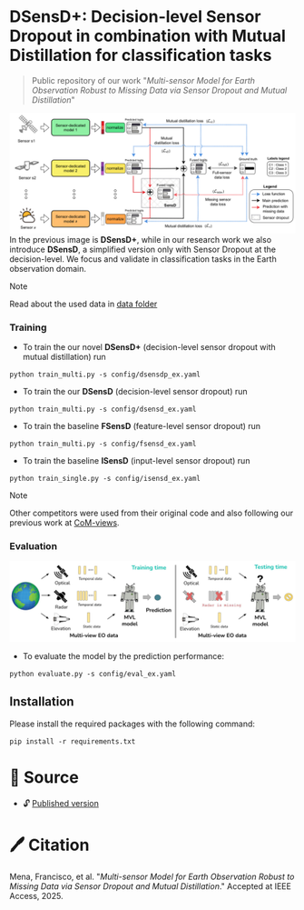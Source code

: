 # DSensD+: Decision-level Sensor Dropout in combination with Mutual Distillation for classification tasks

> Public repository of our work "*Multi-sensor Model for Earth Observation Robust to Missing Data via Sensor Dropout and Mutual Distillation*"

![dsensdp](imgs/dsensdp_model.png)
In the previous image is **DSensD+**, while in our research work we also introduce **DSensD**, a simplified version only with Sensor Dropout at the decision-level. We focus and validate in classification tasks in the Earth observation domain.

> [!NOTE]  
> Read about the used data in [data folder](./data)

### Training

* To train the our novel **DSensD+** (decision-level sensor dropout with mutual distillation) run
```
python train_multi.py -s config/dsensdp_ex.yaml
```

* To train the our **DSensD** (decision-level sensor dropout) run
```
python train_multi.py -s config/dsensd_ex.yaml
```

* To train the baseline **FSensD** (feature-level sensor dropout) run
```
python train_multi.py -s config/fsensd_ex.yaml
```

* To train the baseline **ISensD** (input-level sensor dropout) run
```
python train_single.py -s config/isensd_ex.yaml
```

> [!NOTE]  
> Other competitors were used from their original code and also following our previous work at [CoM-views](https://github.com/fmenat/CoM-views). 


### Evaluation
![missing views](imgs/missing_views.jpg)

* To evaluate the model by the prediction performance:
```
python evaluate.py -s config/eval_ex.yaml
```


## Installation
Please install the required packages with the following command:
```
pip install -r requirements.txt
```

# :scroll: Source

* :unlock: [Published version](x)

# 🖊️ Citation

Mena, Francisco, et al. "*Multi-sensor Model for Earth Observation Robust to Missing Data via Sensor Dropout and Mutual Distillation*." Accepted at IEEE Access, 2025.

